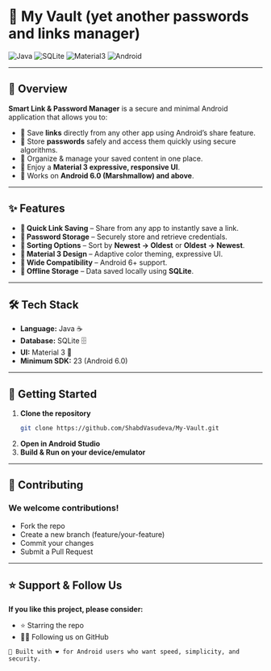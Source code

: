 # 📌 My Vault (yet another passwords and links manager)

![Java](https://img.shields.io/badge/Java-%23ED8B00.svg?style=for-the-badge&logo=openjdk&logoColor=white)
![SQLite](https://img.shields.io/badge/SQLite-07405E.svg?style=for-the-badge&logo=sqlite&logoColor=white)
![Material3](https://img.shields.io/badge/Material%203-4285F4?style=for-the-badge&logo=materialdesign&logoColor=white)
![Android](https://img.shields.io/badge/Android-3DDC84.svg?style=for-the-badge&logo=android&logoColor=white)

---

## 📖 Overview
**Smart Link & Password Manager** is a secure and minimal Android application that allows you to:
- 📌 Save **links** directly from any other app using Android’s share feature.
- 🔑 Store **passwords** safely and access them quickly using secure algorithms.
- 📂 Organize & manage your saved content in one place.
- 🎨 Enjoy a **Material 3 expressive, responsive UI**.
- 📱 Works on **Android 6.0 (Marshmallow) and above**.

---

## ✨ Features

- **🔗 Quick Link Saving** – Share from any app to instantly save a link.
- **🔑 Password Storage** – Securely store and retrieve credentials.
- **📅 Sorting Options** – Sort by **Newest → Oldest** or **Oldest → Newest**.
- **🎨 Material 3 Design** – Adaptive color theming, expressive UI.
- **📱 Wide Compatibility** – Android 6+ support.
- **💾 Offline Storage** – Data saved locally using **SQLite**.

---

## 🛠 Tech Stack
- **Language:** Java ☕
- **Database:** SQLite 🗄
- **UI:** Material 3 🎨
- **Minimum SDK:** 23 (Android 6.0)

---

## 🚀 Getting Started

1. **Clone the repository**
   ```bash
   git clone https://github.com/ShabdVasudeva/My-Vault.git
   ```
2. **Open in Android Studio**
3. **Build & Run on your device/emulator**

---

## 🤝 Contributing

### We welcome contributions!
- Fork the repo
- Create a new branch (feature/your-feature)
- Commit your changes
- Submit a Pull Request

---

## ⭐ Support & Follow Us
**If you like this project, please consider:**
- ⭐ Starring the repo
- 🧑‍💻 Following us on GitHub

```
📌 Built with ❤️ for Android users who want speed, simplicity, and security.
```
